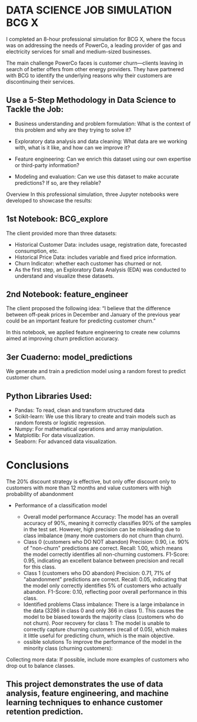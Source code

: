 # DATA SCIENCE JOB SIMULATION BCG X

I completed an 8-hour professional simulation for BCG X, where the focus was on addressing the needs of PowerCo, a leading provider of gas and electricity services for small and medium-sized businesses.

The main challenge PowerCo faces is customer churn—clients leaving in search of better offers from other energy providers. They have partnered with BCG to identify the underlying reasons why their customers are discontinuing their services.


## Use a 5-Step Methodology in Data Science to Tackle the Job:

- Business understanding and problem formulation: What is the context of this problem and why are they trying to solve it?

- Exploratory data analysis and data cleaning: What data are we working with, what is it like, and how can we improve it?

- Feature engineering: Can we enrich this dataset using our own expertise or third-party information?

- Modeling and evaluation: Can we use this dataset to make accurate predictions? If so, are they reliable?



Overview
In this professional simulation, three Jupyter notebooks were developed to showcase the results:

## 1st Notebook: BCG_explore
The client provided more than three datasets:

- Historical Customer Data: includes usage, registration date, forecasted consumption, etc.
- Historical Price Data: includes variable and fixed price information.
- Churn Indicator: whether each customer has churned or not.
- As the first step, an Exploratory Data Analysis (EDA) was conducted to understand and visualize these datasets.

## 2nd Notebook: feature_engineer
The client proposed the following idea:
“I believe that the difference between off-peak prices in December and January of the previous year could be an important feature for predicting customer churn.”

In this notebook, we applied feature engineering to create new columns aimed at improving churn prediction accuracy.

## 3er Cuaderno: model_predictions
We generate and train a prediction model using a random forest to predict customer churn.

## Python Libraries Used:

- Pandas: To read, clean and transform structured data
- Scikit-learn: We use this library to create and train models such as random forests or logistic regression.
- Numpy: For mathematical operations and array manipulation.
- Matplotlib: For data visualization.
- Seaborn: For advanced data visualization.

# Conclusions 
  The 20% discount strategy is effective, but only offer discount only to customers with more than 12 months and value customers
  with high probability of abandonment

  - Performance of a classification model

    -  Overall model performance
      Accuracy: The model has an overall accuracy of 90%, meaning it correctly classifies 90% of the samples in the test set. However, high precision can be              misleading due to class imbalance (many more customers do not churn than churn).
    -  Class 0 (customers who DO NOT abandon)
      Precision: 0.90, i.e. 90% of "non-churn" predictions are correct.
      Recall: 1.00, which means the model correctly identifies all non-churning customers.
      F1-Score: 0.95, indicating an excellent balance between precision and recall for this class.
    -  Class 1 (customers who DO abandon)
      Precision: 0.71, 71% of "abandonment" predictions are correct.
      Recall: 0.05, indicating that the model only correctly identifies 5% of customers who actually abandon.
      F1-Score: 0.10, reflecting poor overall performance in this class.
    -   Identified problems
       Class imbalance: There is a large imbalance in the data (3286 in class 0 and only 366 in class 1). This causes the model to be biased towards the majority          class (customers who do not churn).
       Poor recovery for class 1: The model is unable to correctly capture churning customers (recall of 0.05), which makes it little useful for predicting churn,         which is the main objective.
    -   ossible solutions
        To improve the performance of the model in the minority class (churning customers):

Collecting more data: If possible, include more examples of customers who drop out to balance classes.

## This project demonstrates the use of data analysis, feature engineering, and machine learning techniques to enhance customer retention prediction.
